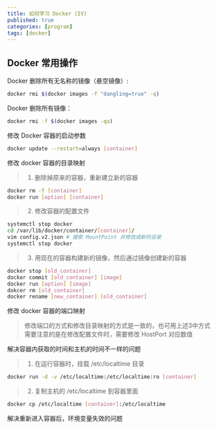 ```yaml
---
title: 如何学习 Docker (IV)
published: true
categories: [program]
tags: [docker]
---
```


## Docker 常用操作

Docker 删除所有无名称的镜像（悬空镜像）: 
>
```sh
docker rmi $(docker images -f "dangling=true" -q)
```

Docker 删除所有镜像：
>
```sh
docker rmi -f $(docker images -qa)
```

修改 Docker 容器的启动参数
>
```sh
docker update --restart=always [container]
```

修改 docker 容器的目录映射
> 1. 删除掉原来的容器，重新建立新的容器
```sh
docker rm -f [container]
docker run [option] [container]
```
> 2. 修改容器的配置文件
```sh
systemctl stop docker
cd /var/lib/docker/container/[container]/
vim config.v2.json # 搜索 MountPoint 并修改成新的目录
systemctl stop docker
```
> 3. 用现在的容器构建新的镜像，然后通过镜像创建新的容器
```sh
docker stop [old_container]
docker commit [old_container] [image]
docker run [option] [image]
dokcer rm [old_container]
docker rename [new_container] [old_container]
```

修改 docker 容器的端口映射
> 修改端口的方式和修改目录映射的方式是一致的，也可用上述3中方式  
> 需要注意的是在修改配置文件时，需要修改 HostPort 对应数值

解决容器内获取的时间和主机的时间不一样的问题
> 1. 在运行容器时，挂载 /etc/localtime 目录
```sh
docker run -d -v /etc/localtime:/etc/localtime:ro [container]
```
> 2. 复制主机的 /etc/localtime 到容器里面
```sh
docker cp /etc/localtime [container]:/etc/localtime
```

解决重新进入容器后，环境变量失效的问题
> 